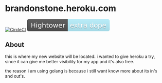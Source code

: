 # brandonstone.heroku.com

[![CircleCI](https://circleci.com/gh/brandonstone/herokuapp.svg?style=svg)](https://circleci.com/gh/brandonstone/herokuapp)
[![SuperDopeBadge](./static/images/hightower-dope.svg)](https://github.com/runatlantis/atlantis/)

## About

this is where my new website will be located. i wanted to give heroku a try, since it can give me better visibility for my app
and it's also free. 

the reason i am using golang is because i still want know more about its in's and out's.
